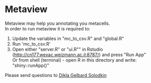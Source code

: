 # Metaview

Metaview may help you annotating you metacells.  
In order to run metaview it is required to:  
  1. Update the variables in "mc_to_csv.R" and "global.R"
  3. Run 'mc_to_csv.R'
  4. Open either "server.R" or "ui.R"" in Rstudio (http://cn177.wexac.weizmann.ac.il:8787/) and press "Run App"  
    Or
    from shell (terminal) - open R in this directory and write: "shiny::runApp()"

  
Please send questions to [Dikla Gelbard Solodkin](mailto:dikla.gelbard@gmail.com) 
